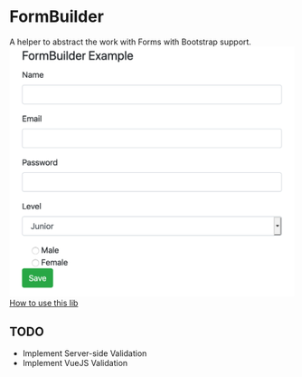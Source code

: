 # FormBuilder
A helper to abstract the work with Forms with Bootstrap support.
![Screenshot1](https://raw.githubusercontent.com/NewtonMan/FormBuilder/master/examples/screenshot1.png)
[How to use this lib](examples/form.php)

## TODO
 - Implement Server-side Validation
 - Implement VueJS Validation